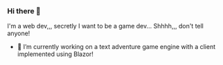 ### Hi there 👋

I'm a web dev,,, secretly I want to be a game dev... Shhhh,,, don't tell anyone! 

- 🔭 I’m currently working on a text adventure game engine with a client implemented using Blazor!

<!--
**frankhale/frankhale** is a ✨ _special_ ✨ repository because its `README.md` (this file) appears on your GitHub profile.

Here are some ideas to get you started:

- 🔭 I’m currently working on ... 
- 🌱 I’m currently learning ...
- 👯 I’m looking to collaborate on ...
- 🤔 I’m looking for help with ...
- 💬 Ask me about ...
- 📫 How to reach me: ...
- 😄 Pronouns: ...
- ⚡ Fun fact: ...
-->
